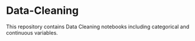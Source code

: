 # Data-Cleaning

This repository contains Data Cleaning notebooks including categorical and continuous variables.

